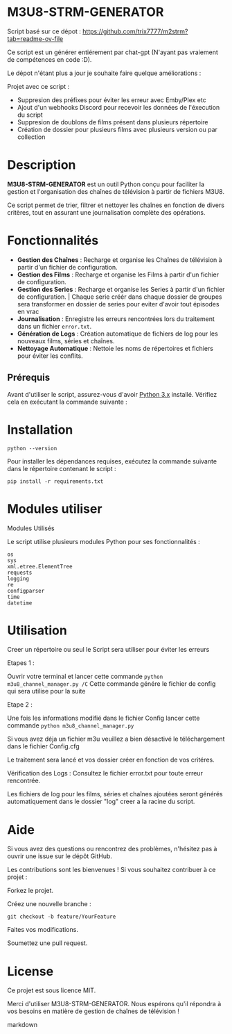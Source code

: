 # M3U8-STRM-GENERATOR

Script basé sur ce dépot : https://github.com/trix7777/m2strm?tab=readme-ov-file

Ce script est un générer entiérement par chat-gpt (N'ayant pas vraiement de compétences en code :D).

Le dépot n'étant plus a jour je souhaite faire quelque améliorations :

Projet avec ce script :

- Suppresion des préfixes pour éviter les erreur avec Emby/Plex etc
- Ajout d'un webhooks Discord pour recevoir les données de l'éxecution du script
- Suppresion de doublons de films présent dans plusieurs répertoire
- Création de dossier pour plusieurs films avec plusieurs version ou par collection

# Description

**M3U8-STRM-GENERATOR** est un outil Python conçu pour faciliter la gestion et l'organisation des chaînes de télévision à partir de fichiers M3U8. 

Ce script permet de trier, filtrer et nettoyer les chaînes en fonction de divers critères, tout en assurant une journalisation complète des opérations.

# Fonctionnalités

- **Gestion des Chaînes** : Recharge et organise les Chaînes de télévision à partir d'un fichier de configuration.
- **Gestion des Films** : Recharge et organise les Films à partir d'un fichier de configuration.
- **Gestion des Series** : Recharge et organise les Series  à partir d'un fichier de configuration. | Chaque serie créér dans chaque dossier de groupes sera transformer en dossier de series pour eviter d'avoir tout épisodes en vrac
- **Journalisation** : Enregistre les erreurs rencontrées lors du traitement dans un fichier `error.txt`.
- **Génération de Logs** : Création automatique de fichiers de log pour les nouveaux films, séries et chaînes.
- **Nettoyage Automatique** : Nettoie les noms de répertoires et fichiers pour éviter les conflits.

## Prérequis

Avant d'utiliser le script, assurez-vous d'avoir [Python 3.x](https://www.python.org/downloads/) installé. Vérifiez cela en exécutant la commande suivante :

# Installation

`python --version`

Pour installer les dépendances requises, exécutez la commande suivante dans le répertoire contenant le script :

`pip install -r requirements.txt`

# Modules utiliser

Modules Utilisés

Le script utilise plusieurs modules Python pour ses fonctionnalités :

    os
    sys
    xml.etree.ElementTree
    requests
    logging
    re
    configparser
    time
    datetime

# Utilisation

Creer un répertoire ou seul le Script sera utiliser pour éviter les erreurs 

Etapes 1 : 

Ouvrir votre terminal et lancer cette commande 
	`python m3u8_channel_manager.py /C` Cette commande génére le fichier de config qui sera utilise pour la suite

Etape 2 : 

Une fois les informations modifié dans le fichier Config lancer cette commande 
	`python m3u8_channel_manager.py`

Si vous avez déja un fichier m3u veuillez a bien désactivé le téléchargement dans le fichier Config.cfg

Le traitement sera lancé et vos dossier créer en fonction de vos critéres.

Vérification des Logs : Consultez le fichier error.txt pour toute erreur rencontrée. 

Les fichiers de log pour les films, séries et chaînes ajoutées seront générés automatiquement dans le dossier "log" creer a la racine du script.

# Aide

Si vous avez des questions ou rencontrez des problèmes, n'hésitez pas à ouvrir une issue sur le dépôt GitHub.

Les contributions sont les bienvenues ! Si vous souhaitez contribuer à ce projet :

Forkez le projet.

Créez une nouvelle branche :

	git checkout -b feature/YourFeature

Faites vos modifications.

Soumettez une pull request.

# License

Ce projet est sous licence MIT. 

Merci d'utiliser M3U8-STRM-GENERATOR. Nous espérons qu'il répondra à vos besoins en matière de gestion de chaînes de télévision !

markdown
